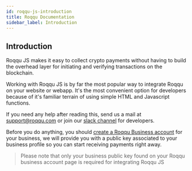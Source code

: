 ```yaml
---
id: roqqu-js-introduction
title: Roqqu Documentation
sidebar_label: Introduction
---
```


## Introduction
Roqqu JS makes it easy to collect crypto payments without having
to build the overhead layer for initiating and verifying transactions
on the blockchain.

Working with Roqqu JS is by far the most popular way
to integrate Roqqu on your website or webapp.
It's the most convenient option for developers because of it's familiar
terrain of using simple HTML and Javascript functions.

If you need any help after reading this, send us a mail at 
<a href="mailto:support@roqqu.com">support@roqqu.com</a> or join our 
<a href="https://join.slack.com/t/roqqudevelopers/shared_invite/enQtNzUxNjM3NzQzMzI4LTMwZjFhZWUyN2Q2OTUwN2U3MmNkZGIxMDZlNTk4MGE3OTE1N2JiNDdlOTc5YTE0NzE5ZTg1MTg5NTJlMGY5ZmQ" target="_blank">slack channel</a> for developers.

Before you do anything, you should 
<a target="_blank" href="https://business.roqqu.com/signup">create a Roqqu Business account</a> for your business, we will provide you with a public key
associated to your business profile so you can start receiving
payments right away.

>Please note that only your business public key
 found on your Roqqu business account page is required for
 integrating Roqqu JS

<!--END_DOCUSAURUS_CODE_TABS-->
